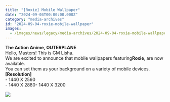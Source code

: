 ```yaml
---
title: "[Roxie] Mobile Wallpaper"
date: "2024-09-04T00:00:00.000Z"
category: "media-archives"
id: "2024-09-04-roxie-mobile-wallpaper"
images:
  - /images/news/legacy/media-archives/2024-09-04-roxie-mobile-wallpaper/755b3456ac7a43479a30a88bdade6cf2_002.webp
---
```


  
**The Action Anime, OUTERPLANE**  
Hello, Masters! This is GM Lisha.  
We are excited to announce that mobile wallpapers featuring**Roxie**, are now available.  
You can set them as your background on a variety of mobile devices.  
**\[Resolution\]**  
\- 1440 X 2560  
\- 1440 X 2880- 1440 X 3200

![](/images/news/legacy/media-archives/2024-09-04-roxie-mobile-wallpaper/755b3456ac7a43479a30a88bdade6cf2_002.webp)
